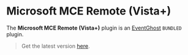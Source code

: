 # Microsoft MCE Remote (Vista+)

The **Microsoft MCE Remote (Vista+)** plugin is an [EventGhost](https://github.com/EventGhost/EventGhost) `BUNDLED` plugin.

> Get the latest version [here](https://github.com/EventGhost/EventGhost/tree/master/plugins/MceRemote_Vista).